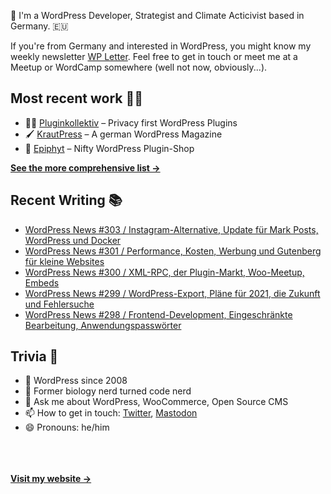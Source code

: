 👋 I'm a WordPress Developer, Strategist and Climate Acticivist based in Germany. 🇪🇺

If you're from Germany and interested in WordPress, you might know my weekly newsletter [WP Letter](https://wpletter.de/). Feel free to get in touch or meet me at a Meetup or WordCamp somewhere (well not now, obviously...).


## Most recent work 👷‍♂️

- 👨‍💻 [Pluginkollektiv](https://github.com/pluginkollektiv) – Privacy first WordPress Plugins
- 🖌️ [KrautPress](https://krautpress.de) – A german WordPress Magazine
- 🌱 [Epiphyt](https://epiph.yt) – Nifty WordPress Plugin-Shop

**[See the more comprehensive list &rarr;](https://simonkraft.com/what-i-do)**


## Recent Writing 📚

<!-- BLOG-POST-LIST:START -->
- [WordPress News #303 / Instagram-Alternative, Update für Mark Posts, WordPress und Docker](https://feed.wpletter.de/link/14399/14308114/303)
- [WordPress News #301 / Performance, Kosten, Werbung und Gutenberg für kleine Websites](https://feed.wpletter.de/link/14399/14270096/301)
- [WordPress News #300 / XML-RPC, der Plugin-Markt, Woo-Meetup, Embeds](https://feed.wpletter.de/link/14399/14255296/300)
- [WordPress News #299 / WordPress-Export, Pläne für 2021, die Zukunft und Fehlersuche](https://feed.wpletter.de/link/14399/14240261/299)
- [WordPress News #298 / Frontend-Development, Eingeschränkte Bearbeitung, Anwendungspasswörter](https://feed.wpletter.de/link/14399/14225139/298)
<!-- BLOG-POST-LIST:END -->


## Trivia 🤪

- 👴 WordPress since 2008
- 🌱 Former biology nerd turned code nerd
- 💬 Ask me about WordPress, WooCommerce, Open Source CMS
- 📫 How to get in touch: [Twitter](https://twitter.com/krafit), [Mastodon](https://dewp.space/@simon)
- 😄 Pronouns: he/him

<br/><br/><br/>
**[Visit my website &rarr;](https://simonkraft.com)**